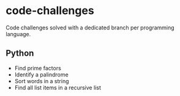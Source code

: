 # code-challenges
Code challenges solved with a dedicated branch per programming language.

## Python

* Find prime factors
* Identify a palindrome
* Sort words in a string
* Find all list items in a recursive list